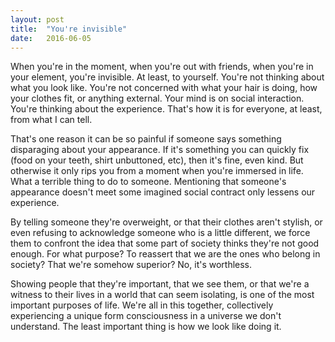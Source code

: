 ```yaml
---
layout: post
title:  "You're invisible"
date:   2016-06-05
---
```


When you're in the moment, when you're out with friends, when you're in your element, you're invisible. At least, to yourself. You're not thinking about what you look like. You're not concerned with what your hair is doing, how your clothes fit, or anything external. Your mind is on social interaction. You're thinking about the experience. That's how it is for everyone, at least, from what I can tell.

That's one reason it can be so painful if someone says something disparaging about your appearance. If it's something you can quickly fix (food on your teeth, shirt unbuttoned, etc), then it's fine, even kind. But otherwise it only rips you from a moment when you're immersed in life. What a terrible thing to do to someone. Mentioning that someone's appearance doesn't meet some imagined social contract only lessens our experience.

By telling someone they're overweight, or that their clothes aren't stylish, or even refusing to acknowledge someone who is a little different, we force them to confront the idea that some part of society thinks they're not good enough. For what purpose? To reassert that we are the ones who belong in society? That we're somehow superior? No, it's worthless.

Showing people that they're important, that we see them, or that we're a witness to their lives in a world that can seem isolating, is one of the most important purposes of life. We're all in this together, collectively experiencing a unique form consciousness in a universe we don't understand. The least important thing is how we look like doing it.
